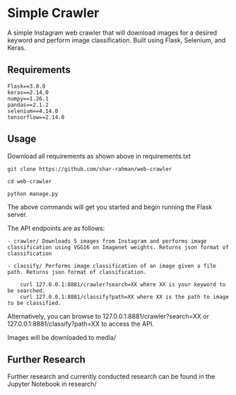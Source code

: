 
# Simple Crawler

A simple Instagram web crawler that will download images for a desired keyword and perform image classification. Built using Flask, Selenium, and Keras.



## Requirements

    Flask==3.0.0
    keras==2.14.0
    numpy==1.26.1
    pandas==2.1.2
    selenium==4.14.0
    tensorflow==2.14.0

## Usage

Download all requirements as shown above in requirements.txt

    git clone https://github.com/shar-rahman/web-crawler

    cd web-crawler

    python manage.py

The above commands will get you started and begin running the Flask server.

The API endpoints are as follows:

    - crawler/ Downloads 5 images from Instagram and performs image classification using VGG16 on Imagenet weights. Returns json format of classification
    
    - classify/ Performs image classification of an image given a file path. Returns json format of classification.
        
        curl 127.0.0.1:8881/crawler?search=XX where XX is your keyword to be searched.
        curl 127.0.0.1:8881/classify?path=XX where XX is the path to image to be classified.

Alternatively, you can browse to 127.0.0.1:8881/crawler?search=XX or 127.0.0.1:8881/classify?path=XX to access the API.

Images will be downloaded to media/


## Further Research

Further research and currently conducted research can be found in the Jupyter Notebook in research/
